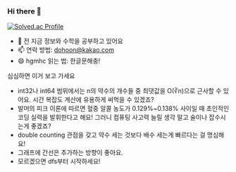 ### Hi there 👋

[![Solved.ac Profile](http://mazassumnida.wtf/api/v2/generate_badge?boj=dohoon)](https://solved.ac/dohoon/)

- 🌱 전 지금 정보와 수학을 공부하고 있어요
- 📫 연락 방법: dohoon@kakao.com
- 😄 hgmhc 읽는 법: 한글문해충!

심심하면 이거 보고 가세요

* int32나 int64 범위에서는 n의 약수의 개수들 중 최댓값을 O(∛n)으로 근사할 수 있어요. 시간 복잡도 계산에 유용하게 써먹을 수 있겠죠?
* 발머의 피크 이론에 따르면 혈중 알콜 농도가 0.129%~0.138% 사이일 때 초인적인 코딩 실력을 발휘한다고 해요! 그러니 컴퓨팅 사고력 늘릴 생각 말고 술이나 잡수시는게 좋겠죠?
* double counting 관점을 갖고 약수 세는 것보다 배수 세는게 빠르다는 걸 명심해요!
* 그래프에 간선은 추가하는 방향이 좋아요.
* 모르겠으면 dfs부터 시작하세요!
